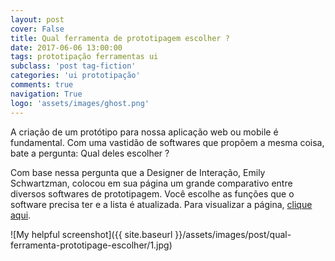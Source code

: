 ```yaml
---
layout: post
cover: False
title: Qual ferramenta de prototipagem escolher ?
date: 2017-06-06 13:00:00
tags: prototipação ferramentas ui
subclass: 'post tag-fiction'
categories: 'ui prototipação'
comments: true
navigation: True
logo: 'assets/images/ghost.png'
---
```


A criação de um protótipo para nossa aplicação web ou mobile é fundamental. Com uma vastidão de softwares que propõem a mesma coisa, bate a pergunta: Qual deles escolher ?

Com base nessa pergunta que a Designer de Interação, Emily Schwartzman, colocou em sua página um grande comparativo entre diversos softwares de prototipagem. Você escolhe as funções que o software precisa ter e a lista é atualizada. Para visualizar a página, [clique aqui](https://www.cooper.com/prototyping-tools?).

![My helpful screenshot]({{ site.baseurl }}/assets/images/post/qual-ferramenta-prototipage-escolher/1.jpg)